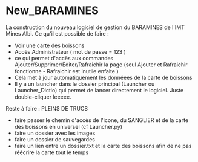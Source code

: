 # New_BARAMINES

La construction du nouveau logiciel de gestion du BARAMINES de l'IMT Mines Albi.
Ce qu'il est possible de faire :
- Voir une carte des boissons
- Accès Administrateur ( mot de passe = 123 )
- ce qui permet d'accès aux commandes Ajouter/Supprimer/Editer/Rafraichir la page (seul Ajouter et Rafraichir fonctionne - Rafraichir est inutile enfaite )
- Cela met à jour automatiquement les donnéees de la carte de boissons
- Il y a un launcher dans le dossier principal (Launcher ou Launcher_Dictio) qui permet de lancer directement le logiciel. Juste double-cliquer leeeee.

Reste à faire : 
PLEINS DE TRUCS
- faire passer le chemin d'accès de l'icone, du SANGLIER et de la carte des boissons en universel (cf Launcher.py)
- faire un dossier avec les images
- faire un dossier de sauvegardes
- faire un lien entre un dossier.txt et la carte des boissons afin de ne pas réécrire la carte tout le temps
